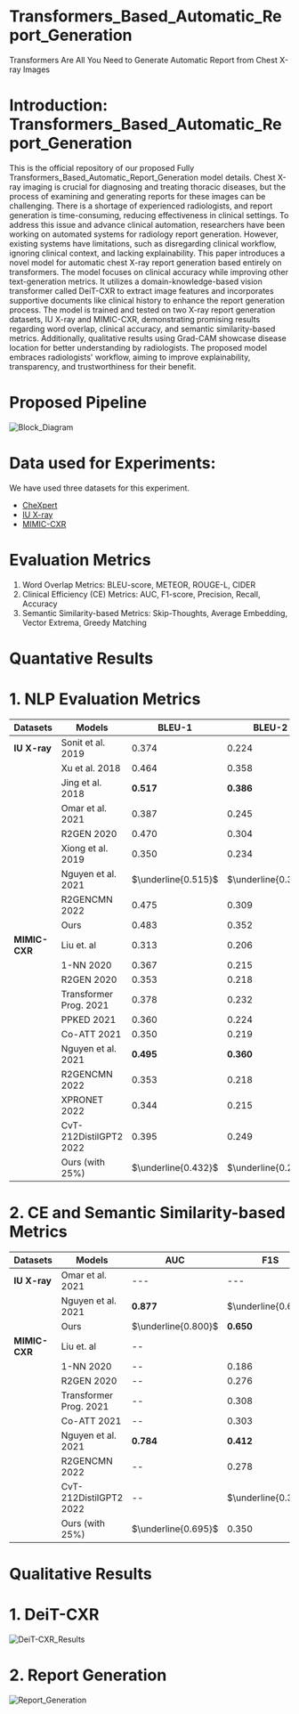 # Transformers_Based_Automatic_Report_Generation
Transformers Are All You Need to Generate Automatic Report from Chest X-ray Images


# Introduction: Transformers_Based_Automatic_Report_Generation
This is the official repository of our proposed Fully Transformers_Based_Automatic_Report_Generation model details. Chest X-ray imaging is crucial for diagnosing and treating thoracic diseases, but the process of examining and generating reports for these images can be challenging. There is a shortage of experienced radiologists, and report generation is time-consuming, reducing effectiveness in clinical settings. To address this issue and advance clinical automation, researchers have been working on automated systems for radiology report generation. However, existing systems have limitations, such as disregarding clinical workflow, ignoring clinical context, and lacking explainability. This paper introduces a novel model for automatic chest X-ray report generation based entirely on transformers. The model focuses on clinical accuracy while improving other text-generation metrics. It utilizes a domain-knowledge-based vision transformer called DeiT-CXR to extract image features and incorporates supportive documents like clinical history to enhance the report generation process. The model is trained and tested on two X-ray report generation datasets, IU X-ray and MIMIC-CXR, demonstrating promising results regarding word overlap, clinical accuracy, and semantic similarity-based metrics. Additionally, qualitative results using Grad-CAM showcase disease location for better understanding by radiologists. The proposed model embraces radiologists' workflow, aiming to improve explainability, transparency, and trustworthiness for their benefit.

# Proposed Pipeline
![Block_Diagram](https://github.com/Chayaneee/Transformers_Based_Automatic_Report_Generation/assets/54748679/145254f7-1e4f-4b24-85e8-c0edf9e60a1b)


# Data used for Experiments: 

We have used three datasets for this experiment.
  - [CheXpert](https://stanfordmlgroup.github.io/competitions/chexpert/)
  - [IU X-ray](https://openi.nlm.nih.gov/)
  - [MIMIC-CXR](https://physionet.org/content/mimiciii-demo/1.4/)

# Evaluation Metrics 
1. Word Overlap Metrics: BLEU-score, METEOR, ROUGE-L, CIDER
2. Clinical Efficiency (CE) Metrics: AUC, F1-score, Precision, Recall, Accuracy
3. Semantic Similarity-based Metrics: Skip-Thoughts, Average Embedding, Vector Extrema, Greedy Matching

# Quantative Results

# 1. NLP Evaluation Metrics

| $\textbf{Datasets}$                     | $\textbf{Models}$                                           | $\textbf{BLEU-1}$         | $\textbf{BLEU-2}$          | $\textbf{BLEU-3}$         | $\textbf{BLEU-4}$         | $\textbf{METEOR}$     | $\textbf{ROUGE-L}$    | $\textbf{CIDER}$      |
|-------------------------------------|-----------------------------------------------------------|---------------------|----------------------|---------------------|---------------------|---------------------|---------------------|---------------------|
| $\textbf{IU X-ray}$  | Sonit et al. 2019                     | $0.374$             | $0.224$              | $0.152$             | $0.11$              | $0.164$             | $0.308$             | $0.360$             |
|                                     | Xu et al. 2018                    | $0.464$             | $0.358$              | $0.270$             | $0.195$             | $\textbf{0.274}$    | $0.366$             | $--$                |
|                                     | Jing et al. 2018           | $\textbf{0.517}$    | $\textbf{0.386}$     | $\textbf{0.306}$    | $\textbf{0.247}$    | $0.217$             | $\textbf{0.447}$    | $\underline{0.327}$ |
|                                     | Omar et al. 2021            | $0.387$             | $0.245$              | $0.166$             | $0.111$             | $0.164$             | $0.289$             | $0.257$             |
|                                    | R2GEN 2020                      | $0.470$             | $0.304$              | $0.219$             | $0.165$             | $0.187$             | $0.371$             | $--$                |
|                                   | Xiong et al. 2019              | $0.350$             | $0.234$              | $0.143$             | $0.096$             | $--$                | $--$                | $0.323$             |
|                                     | Nguyen et al. 2021             | $\underline{0.515}$ | $\underline{0.378}$ | $\underline{0.293}$ | $\underline{0.235}$ | $\underline{0.219}$ | $\underline{0.436}$ | $--$                |
|                                     | R2GENCMN 2022                        | $0.475$             | $0.309$              | $0.222$             | $0.170$             | $0.191$             | $0.375$             | $--$                |
|                                     | Ours                                                      | $0.483$             | $0.352$              | $0.273$             | $0.219$             | $0.208$             | $0.418$             | $\textbf{0.536}$    |
| $\textbf{MIMIC-CXR}$ | Liu et. al                       | 0.313               | 0.206                | 0.146               | 0.103               | --                  | 0.306               | --                  |
|                                   | 1-NN 2020                       | 0.367               | 0.215                | 0.138               | 0.095               | 0.139               | 0.228               | --                  |
|                                 | R2GEN 2020                      | 0.353               | 0.218                | 0.145               | 0.103               | 0.142               | 0.277               | --                  |
|                                     | Transformer Prog. 2021 | 0.378               | 0.232                | 0.154               | 0.107               | 0.145               | 0.272               | --                  |
|                                   | PPKED 2021                        | 0.360               | 0.224                | 0.149               | 0.106               | 0.149               | 0.284               | --                  |
|                                     | Co-ATT 2021             | 0.350               | 0.219                | 0.152               | 0.109               | 0.151               | 0.283               | --                  |
|                                     | Nguyen et al. 2021             | $\textbf{0.495}$      | $\textbf{0.360}$       | $\textbf{0.278}$      | $\textbf{0.224}$      | $\textbf{0.222}$      | $\textbf{0.390}$      | --                  |
|                                     | R2GENCMN 2022                         | 0.353               | 0.218                | 0.148               | 0.106               | 0.142               | 0.278               | --                  |
|                                     | XPRONET 2022                         | 0.344               | 0.215                | 0.146               | 0.105               | 0.138               | 0.279               | --                  |
|                                     | CvT-212DistilGPT2 2022        | 0.395               | 0.249                | 0.172               | 0.127               | 0.155               | 0.288               | $\textbf{0.379}$      |
|                                     | Ours (with $25\%$)                                        | $\underline{0.432}$   | $\underline{0.296}$   | $\underline{0.218}$   | $\underline{0.167}$   | $\underline{0.181}$   | $\underline{0.336}$   | $\underline{0.272}$   |

# 2. CE and Semantic Similarity-based Metrics

| $\textbf{Datasets}$                     | $\textbf{Models}$                                           | $\textbf{AUC}$      | $\textbf{F1S}$      | $\textbf{Precision}$ | $\textbf{Recall}$   | $\textbf{Accuracy}$ | $\textbf{ST}$       | $\textbf{AE}$       | $\textbf{VE}$       | $\textbf{GM}$       |
|-------------------------------------|-----------------------------------------------------------|-------------------|-------------------|--------------------|-------------------|-------------------|-------------------|-------------------|-------------------|-------------------|
|     $\textbf{IU X-ray}$            | Omar et al. 2021          | ---               | ---               | ---                | ---               | ---               | $\underline{0.632}$ | $\underline{0.863}$ | $\underline{0.514}$ | $\underline{0.715}$ |
|                                     | Nguyen et al. 2021              | $\textbf{0.877}$    | $\underline{0.626}$ | $\underline{0.604}$  | $\textbf{0.649}$    | $\underline{0.937}$ | --                | --                | --                | --                |
|                                     | Ours                                                      | $\underline{0.800}$ | $\textbf{0.650}$   | $\textbf{0.696}$     | $\underline{0.610}$ | $\textbf{0.947}$    | $\textbf{0.765}$    | $\textbf{0.922}$    | $\textbf{0.569}$    | $\textbf{0.790}$    |
| $\textbf{MIMIC-CXR}$ | Liu et. al                       | --                |                   | 0.309              | 0.134             | $\underline{0.867}$ | --                | --                | --                | --                |
|                                    | 1-NN 2020                       | --                | 0.186             | 0.304              |                   | 0.837             | --                | --                | --                | --                |
|                                   | R2GEN 2020                     | --                | 0.276             | 0.333              | 0.273             | --                | --                | --                | --                | --                |
|                                     | Transformer Prog. 2021| --                | 0.308             | 0.240              | $\textbf{0.428}$    | --                | --                | --                | --                | --                |
|                                     | Co-ATT 2021              | --                | 0.303             | 0.352              | 0.298             | --                | --                | --                | --                | --                |
|                                     | Nguyen et al. 2021            | $\textbf{0.784}$    | $\textbf{0.412}$    | $\textbf{0.432}$     | $\underline{0.418}$ | $\textbf{0.887}$    | --                | --                | --                | --                |
|                                     | R2GENCMN 2022                     | --                | 0.278             | 0.334              | 0.275             | --                | --                | --                | --                | --                |
|                                     | CvT-212DistilGPT2 2022      | --                | $\underline{0.390}$ | 0.365              | $\underline{0.418}$ | --                | --                | --                | --                | --                |
|                                     | Ours (with $25\%$)                                        | $\underline{0.695}$ | 0.350             | $\underline{0.413}$  | 0.340             | 0.851             | $\textbf{0.714}$    | $\textbf{0.937}$    | $\textbf{0.522}$    | $\textbf{0.777}$    |





# Qualitative Results
# 1. DeiT-CXR 
![DeiT-CXR_Results](https://github.com/Chayaneee/Transformers_Based_Automatic_Report_Generation/assets/54748679/4fcb6510-92b9-4534-8328-3943d55de7c4)

# 2. Report Generation
![Report_Generation](https://github.com/Chayaneee/Transformers_Based_Automatic_Report_Generation/assets/54748679/c2a6ccf4-c0f4-4d55-85d0-1034269eeb47)

